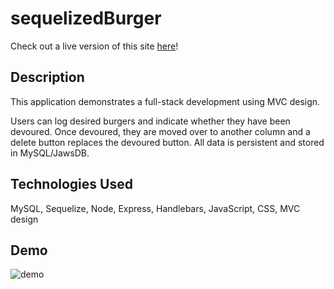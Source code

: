 # sequelizedBurger

Check out a live version of this site [here](https://fierce-river-44438.herokuapp.com/)!

## Description
This application demonstrates a full-stack development using MVC design. 

Users can log desired burgers and indicate whether they have been devoured. Once devoured, they are moved over to another column and a delete button replaces the devoured button. All data is persistent and stored in MySQL/JawsDB. 

## Technologies Used
MySQL, Sequelize, Node, Express, Handlebars, JavaScript, CSS, MVC design

## Demo

![demo](https://github.com/melissarburnham/Burger-App/blob/master/public/assets/img/Eatdaburger.gif "demo")




